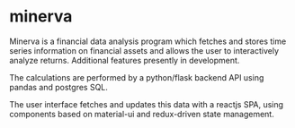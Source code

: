 # minerva
Minerva is a financial data analysis program which fetches and stores time series information on financial assets and allows the user to interactively analyze returns.  Additional features presently in development.
 
The calculations are performed by a python/flask backend API using pandas and postgres SQL.

The user interface fetches and updates this data with a reactjs SPA, using components based on material-ui and redux-driven state management.
